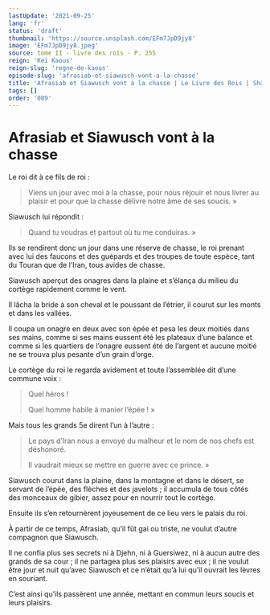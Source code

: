 ```yaml
---
lastUpdate: '2021-09-25'
lang: 'fr'
status: 'draft'
thumbnail: 'https://source.unsplash.com/EFm7JpD9jy8'
image: 'EFm7JpD9jy8.jpeg'
source: tome II - livre des rois - P. 255
reign: 'Keï Kaous'
reign-slug: 'regne-de-kaous'
episode-slug: 'afrasiab-et-siawusch-vont-a-la-chasse'
title: 'Afrasiab et Siawusch vont à la chasse | Le Livre des Rois | Shâhnâmeh'
tags: []
order: '089'
---
```


<!-- LTeX: language=fr -->

# Afrasiab et Siawusch vont à la chasse

Le roi dit à ce fils de roi :

> Viens un jour avec moi à la chasse, pour nous réjouir et nous livrer au plaisir et pour que la chasse délivre notre âme de ses soucis. »

Siawusch lui répondit :

> Quand tu voudras et partout où tu me conduiras. »

Ils se rendirent donc un jour dans une réserve de chasse, le roi prenant avec lui des faucons et des guépards et des troupes de toute espèce, tant du Touran que de l’Iran, tous avides de chasse.

Siawusch aperçut des onagres dans la plaine et s’élança du milieu du cortège rapidement comme le vent.

Il lâcha la bride à son cheval et le poussant de l’étrier, il courut sur les monts et dans les vallées.

Il coupa un onagre en deux avec son épée et pesa les deux moitiés dans ses mains, comme si ses mains eussent été les plateaux d’une balance et comme si les quartiers de l’onagre eussent été de l’argent et aucune moitié ne se trouva plus pesante d’un grain d’orge.

Le cortège du roi le regarda avidement et toute l’assemblée dit d’une commune voix :

> Quel héros !
>
> Quel homme habile à manier l’épée ! »

Mais tous les grands 5e dirent l’un à l’autre :

> Le pays d’Iran nous a envoyé du malheur et le nom de nos chefs est déshonoré.
>
> Il vaudrait mieux se mettre en guerre avec ce prince. »

Siawusch courut dans la plaine, dans la montagne et dans le désert, se servant de l’épée, des flèches et des javelots ; il accumula de tous côtés des monceaux de gibier, assez pour en nourrir tout le cortège.

Ensuite ils s’en retournèrent joyeusement de ce lieu vers le palais du roi.

À partir de ce temps, Afrasiab, qu’il fût gai ou triste, ne voulut d’autre compagnon que Siawusch.

Il ne confia plus ses secrets ni à Djehn, ni à Guersiwez, ni à aucun autre des grands de sa cour ; il ne partagea plus ses plaisirs avec eux ; il ne voulut être jour et nuit qu’avec Siawusch et ce n’était qu’à lui qu’il ouvrait les lèvres en souriant.

C’est ainsi qu’ils passèrent une année, mettant en commun leurs soucis et leurs plaisirs.
